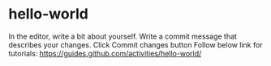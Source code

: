 # hello-world


In the editor, write a bit about yourself.
Write a commit message that describes your changes.
Click Commit changes button
Follow below link for tutorials:
https://guides.github.com/activities/hello-world/
